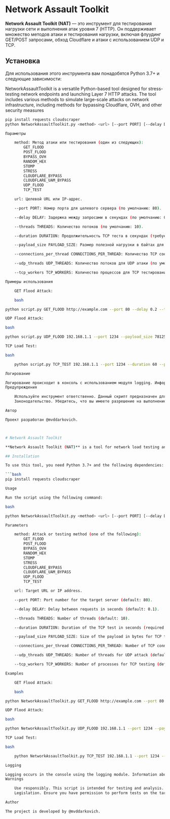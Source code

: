# Network Assault Toolkit

**Network Assault Toolkit (NAT)** — это инструмент для тестирования нагрузки сети и выполнения атак уровня 7 (HTTP). Он поддерживает множество методов атаки и тестирования нагрузки, включая флуудинг GET/POST запросами, обход Cloudflare и атаки с использованием UDP и TCP.

## Установка

Для использования этого инструмента вам понадобятся Python 3.7+ и следующие зависимости:

NetworkAssaultToolkit is a versatile Python-based tool designed for stress-testing network endpoints and launching Layer 7 HTTP attacks. The tool includes various methods to simulate large-scale attacks on network infrastructure, including methods for bypassing Cloudflare, OVH, and other security measures

```bash
pip install requests cloudscraper
python NetworkAssaultToolkit.py <method> <url> [--port PORT] [--delay DELAY] [--threads THREADS] [--duration DURATION] [--payload_size PAYLOAD_SIZE] [--connections_per_thread CONNECTIONS_PER_THREAD] [--udp_threads UDP_THREADS] [--tcp_workers TCP_WORKERS]

Параметры

    method: Метод атаки или тестирования (один из следующих):
        GET_FLOOD
        POST_FLOOD
        BYPASS_OVH
        RANDOM_HEX
        STOMP
        STRESS
        CLOUDFLARE_BYPASS
        CLOUDFLARE_UAM_BYPASS
        UDP_FLOOD
        TCP_TEST

    url: Целевой URL или IP-адрес.

    --port PORT: Номер порта для целевого сервера (по умолчанию: 80).

    --delay DELAY: Задержка между запросами в секундах (по умолчанию: 0.1).

    --threads THREADS: Количество потоков (по умолчанию: 10).

    --duration DURATION: Продолжительность TCP теста в секундах (требуется для метода TCP_TEST).

    --payload_size PAYLOAD_SIZE: Размер полезной нагрузки в байтах для TCP теста (требуется для метода TCP_TEST).

    --connections_per_thread CONNECTIONS_PER_THREAD: Количество TCP соединений на поток (по умолчанию: 100).

    --udp_threads UDP_THREADS: Количество потоков для UDP атаки (по умолчанию: 500).

    --tcp_workers TCP_WORKERS: Количество процессов для TCP тестирования (по умолчанию: 100).

Примеры использования

    GET Flood Attack:

    bash

python script.py GET_FLOOD http://example.com --port 80 --delay 0.2 --threads 50

UDP Flood Attack:

bash

python script.py UDP_FLOOD 192.168.1.1 --port 1234 --payload_size 7812500000 --udp_threads 500

TCP Load Test:

bash

    python script.py TCP_TEST 192.168.1.1 --port 1234 --duration 60 --payload_size 1024 --tcp_workers 100 --connections_per_thread 100

Логирование

Логирование происходит в консоль с использованием модуля logging. Информация о запросах и ошибках будет отображаться в реальном времени.
Предупреждения

    Используйте инструмент ответственно. Данный скрипт предназначен для тестирования и анализа. Не используйте его для несанкционированных атак.
    Законодательство. Убедитесь, что вы имеете разрешение на выполнение тестов на целевых серверах.

Автор

Проект разработан @mvddarkovich.



# Network Assault Toolkit

**Network Assault Toolkit (NAT)** is a tool for network load testing and executing Layer 7 (HTTP) attacks. It supports various attack methods and load testing techniques, including GET/POST flooding, Cloudflare bypass, and UDP/TCP-based attacks.

## Installation

To use this tool, you need Python 3.7+ and the following dependencies:

```bash
pip install requests cloudscraper

Usage

Run the script using the following command:

bash

python NetworkAssaultToolkit.py <method> <url> [--port PORT] [--delay DELAY] [--threads THREADS] [--duration DURATION] [--payload_size PAYLOAD_SIZE] [--connections_per_thread CONNECTIONS_PER_THREAD] [--udp_threads UDP_THREADS] [--tcp_workers TCP_WORKERS]

Parameters

    method: Attack or testing method (one of the following):
        GET_FLOOD
        POST_FLOOD
        BYPASS_OVH
        RANDOM_HEX
        STOMP
        STRESS
        CLOUDFLARE_BYPASS
        CLOUDFLARE_UAM_BYPASS
        UDP_FLOOD
        TCP_TEST

    url: Target URL or IP address.

    --port PORT: Port number for the target server (default: 80).

    --delay DELAY: Delay between requests in seconds (default: 0.1).

    --threads THREADS: Number of threads (default: 10).

    --duration DURATION: Duration of the TCP test in seconds (required for TCP_TEST method).

    --payload_size PAYLOAD_SIZE: Size of the payload in bytes for TCP test (required for TCP_TEST method).

    --connections_per_thread CONNECTIONS_PER_THREAD: Number of TCP connections per thread (default: 100).

    --udp_threads UDP_THREADS: Number of threads for UDP attack (default: 500).

    --tcp_workers TCP_WORKERS: Number of processes for TCP testing (default: 100).

Examples

    GET Flood Attack:

    bash

python NetworkAssaultToolkit.py GET_FLOOD http://example.com --port 80 --delay 0.2 --threads 50

UDP Flood Attack:

bash

python NetworkAssaultToolkit.py UDP_FLOOD 192.168.1.1 --port 1234 --payload_size 7812500000 --udp_threads 500

TCP Load Test:

bash

    python NetworkAssaultToolkit.py TCP_TEST 192.168.1.1 --port 1234 --duration 60 --payload_size 1024 --tcp_workers 100 --connections_per_thread 100

Logging

Logging occurs in the console using the logging module. Information about requests and errors will be displayed in real-time.
Warnings

    Use responsibly. This script is intended for testing and analysis. Do not use it for unauthorized attacks.
    Legislation. Ensure you have permission to perform tests on the target servers.

Author

The project is developed by @mvddarkovich.
